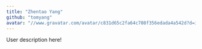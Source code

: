 ```yaml
---
title: "Zhentao Yang"
github: "tomyang"
avatar: "//www.gravatar.com/avatar/c831d65c2fa64c708f356edada4a542d?d=identicon"
---
```


User description here!
